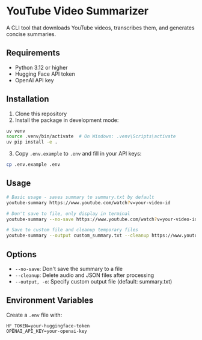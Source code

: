 # YouTube Video Summarizer

A CLI tool that downloads YouTube videos, transcribes them, and generates concise summaries.

## Requirements

- Python 3.12 or higher
- Hugging Face API token
- OpenAI API key

## Installation

1. Clone this repository
2. Install the package in development mode:
```bash
uv venv
source .venv/bin/activate  # On Windows: .venv\Scripts\activate
uv pip install -e .
```

3. Copy `.env.example` to `.env` and fill in your API keys:
```bash
cp .env.example .env
```

## Usage

```bash
# Basic usage - saves summary to summary.txt by default
youtube-summary https://www.youtube.com/watch?v=your-video-id

# Don't save to file, only display in terminal
youtube-summary --no-save https://www.youtube.com/watch?v=your-video-id

# Save to custom file and cleanup temporary files
youtube-summary --output custom_summary.txt --cleanup https://www.youtube.com/watch?v=your-video-id
```

## Options

- `--no-save`: Don't save the summary to a file
- `--cleanup`: Delete audio and JSON files after processing
- `--output, -o`: Specify custom output file (default: summary.txt)

## Environment Variables

Create a `.env` file with:

```
HF_TOKEN=your-huggingface-token
OPENAI_API_KEY=your-openai-key
```
